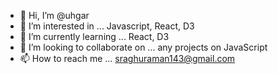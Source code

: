 - 👋 Hi, I’m @uhgar
- 👀 I’m interested in ... Javascript, React, D3
- 🌱 I’m currently learning ... React, D3
- 💞️ I’m looking to collaborate on ... any projects on JavaScript
- 📫 How to reach me ... sraghuraman143@gmail.com

<!---
uhgar/uhgar is a ✨ special ✨ repository because its `README.md` (this file) appears on your GitHub profile.
You can click the Preview link to take a look at your changes.
--->
